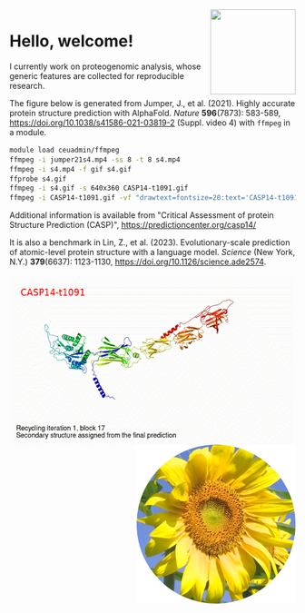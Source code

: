 <img src="https://jinghuazhao.github.io/assets/images/qr-logo.svg" align="right" width=150 height=150>

# Hello, welcome!

I currently work on proteogenomic analysis, whose generic features are collected for reproducible research.

The figure below is generated from Jumper, J., et al. (2021). Highly accurate protein structure prediction with AlphaFold. *Nature* **596**(7873): 583-589,
<https://doi.org/10.1038/s41586-021-03819-2> (Suppl. video 4) with `ffmpeg` in a module.

```bash
module load ceuadmin/ffmpeg
ffmpeg -i jumper21s4.mp4 -ss 8 -t 8 s4.mp4
ffmpeg -i s4.mp4 -f gif s4.gif
ffprobe s4.gif
ffmpeg -i s4.gif -s 640x360 CASP14-t1091.gif
ffmpeg -i CASP14-t1091.gif -vf "drawtext=fontsize=20:text='CASP14-t1091':fontcolor=red:x=25:y=30" CASP14-t1091-text.gif
```

Additional information is available from "Critical Assessment of protein Structure Prediction (CASP)", <https://predictioncenter.org/casp14/>

It is also a benchmark in Lin, Z., et al. (2023). Evolutionary-scale prediction of atomic-level protein structure with a language model. *Science* (New York, N.Y.) **379**(6637): 1123-1130, <https://doi.org/10.1126/science.ade2574>.

<img src="https://github.com/jinghuazhao/jinghuazhao/blob/master/CASP14-t1091-text.gif" align="left" height=300 width=500>
<img src="https://github.com/jinghuazhao/jinghuazhao/blob/master/gansubaiyin-circle.png" align="right" height=280 width=280>
